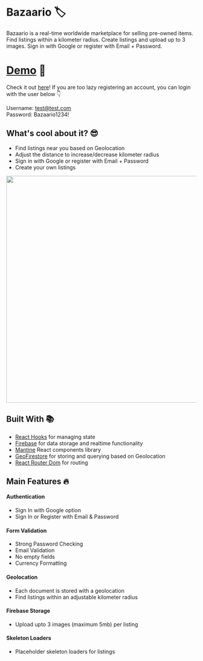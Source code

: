 # Bazaario 🏷️
Bazaario is a real-time worldwide marketplace for selling pre-owned items. Find listings within a kilometer radius. Create listings and upload up to 3 images. Sign in with Google or register with Email + Password.

# [Demo](https://bazaario-1467c.firebaseapp.com/) 🚀
Check it out [here](https://bazaario-1467c.firebaseapp.com/)! If you are too lazy registering an account, you can login with the user below 👇

Username: test@test.com\
Password: Bazaario1234!

## What's cool about it? 😎
* Find listings near you based on Geolocation
* Adjust the distance to increase/decrease kilometer radius
* Sign in with Google or register with Email + Password
* Create your own listings

<img src="https://github.com/faraazm/Bazaario/blob/main/images/main.gif" width="600" />

## Built With 📚
* [React Hooks](https://reactjs.org/docs/hooks-intro.html) for managing state
* [Firebase](https://firebase.google.com/) for data storage and realtime functionality
* [Mantine](https://mantine.dev/) React components library
* [GeoFirestore](https://www.npmjs.com/package/geofirestore) for storing and querying based on Geolocation
* [React Router Dom](https://reactrouter.com/web/guides/quick-start) for routing

## Main Features 🔥
#### Authentication
  * Sign In with Google option
  * Sign In or Register with Email & Password
#### Form Validation
* Strong Password Checking
* Email Validation
* No empty fields
* Currency Formatting
#### Geolocation
* Each document is stored with a geolocation
* Find listings within an adjustable kilometer radius
#### Firebase Storage
* Upload upto 3 images (maximum 5mb) per listing
#### Skeleton Loaders
* Placeholder skeleton loaders for listings
